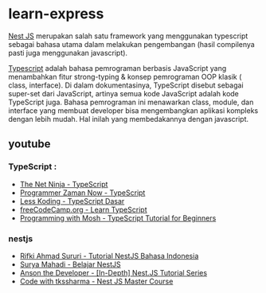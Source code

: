 # learn-express

[Nest JS](https://nestjs.com/) merupakan salah satu framework yang menggunakan typescript sebagai bahasa utama dalam melakukan pengembangan (hasil compilenya pasti juga menggunakan javascript).

[Typescript](https://www.typescriptlang.org/) adalah bahasa pemrograman berbasis JavaScript yang menambahkan fitur strong-typing & konsep pemrograman OOP klasik ( class, interface). Di dalam dokumentasinya, TypeScript disebut sebagai super-set dari JavaScript, artinya semua kode JavaScript adalah kode TypeScript juga. Bahasa pemrograman ini menawarkan class, module, dan interface yang membuat developer bisa mengembangkan aplikasi kompleks dengan lebih mudah. Hal inilah yang membedakannya dengan javascript.

## youtube
### TypeScript :
- [The Net Ninja - TypeScript](https://www.youtube.com/playlist?list=PL4cUxeGkcC9gUgr39Q_yD6v-bSyMwKPUI)
- [Programmer Zaman Now - TypeScript](https://www.youtube.com/playlist?list=PL-CtdCApEFH_LJt-fhYfMMgqxirSu6EKo)
- [Less Koding -  TypeScript Dasar](https://www.youtube.com/playlist?list=PLnQvfeVegcJbjCnML6FdusK-rl-oDRMXJ)
- [freeCodeCamp.org - Learn TypeScript](https://www.youtube.com/watch?v=30LWjhZzg50)
- [Programming with Mosh -  TypeScript Tutorial for Beginners](https://www.youtube.com/watch?v=d56mG7DezGs)

### nestjs
- [Rifki Ahmad Sururi - Tutorial NestJS Bahasa Indonesia](https://www.youtube.com/playlist?list=PLC6fhnULUMmfQxSqu2nlJRkBNh_UwyJxN)
- [Surya Mahadi - Belajar NestJS](https://www.youtube.com/playlist?list=PLBDmyAHXKmoSu4lxgcso5F-xyDa0ikmjf)
- [Anson the Developer - [In-Depth] Nest.JS Tutorial Series](https://www.youtube.com/playlist?list=PL_cUvD4qzbkw-phjGK2qq0nQiG6gw1cKK)
- [Code with tkssharma - Nest JS Master Course](https://www.youtube.com/playlist?list=PLIGDNOJWiL186E2BIAofH6vbS9GxAWRle)